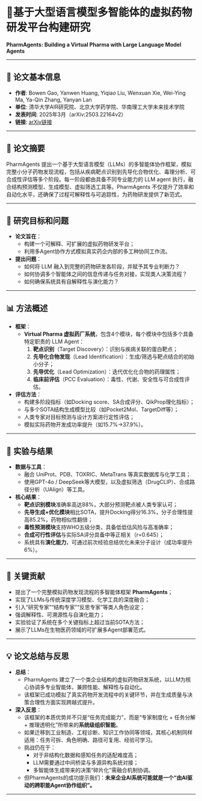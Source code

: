 # 🧾基于大型语言模型多智能体的虚拟药物研发平台构建研究
**PharmAgents: Building a Virtual Pharma with Large Language Model Agents**

---

## 📖 论文基本信息
- **作者**: Bowen Gao, Yanwen Huang, Yiqiao Liu, Wenxuan Xie, Wei-Ying Ma, Ya-Qin Zhang, Yanyan Lan  
- **单位**: 清华大学AIR研究院、北京大学药学院、华南理工大学未来技术学院  
- **发表时间**: 2025年3月（arXiv:2503.22164v2）  
- **链接**: [arXiv链接](https://arxiv.org/abs/2503.22164)

---

## 📝 论文摘要
PharmAgents 提出一个基于大型语言模型（LLMs）的多智能体协作框架，模拟完整小分子药物发现流程，包括从疾病靶点识别到先导化合物优化、毒理分析、可合成性评估等多个阶段。每一阶段都由具备不同专业能力的 LLM agent 执行，融合结构预测模型、生成模型、虚拟筛选工具等。PharmAgents 不仅提升了效率和自动化水平，还确保了过程可解释性与可追踪性，为药物研发提供了新范式。

---

## 🧠 研究目标和问题
- **论文旨在**：
  - 构建一个可解释、可扩展的虚拟药物研发平台；
  - 利用多Agent协作方式模拟真实药企内部的多工种协同工作流。
- **提出问题**：
  - 如何将 LLM 融入到完整的药物研发各阶段，并赋予其专业判断力？
  - 如何协调多个智能体之间的信息传递与任务对接，实现类人决策流程？
  - 如何确保系统具有自解释性与演化能力？

---

## 📊 方法概述
- **框架**：
  - **Virtual Pharma 虚拟药厂系统**，包含4个模块，每个模块中包括多个具备特定职责的 LLM Agent：
    1. **靶点识别**（Target Discovery）：识别与疾病关联的蛋白靶点；
    2. **先导化合物发现**（Lead Identification）：生成/筛选与靶点结合的初始小分子；
    3. **先导优化**（Lead Optimization）：迭代优化化合物的药理属性；
    4. **临床前评估**（PCC Evaluation）：毒性、代谢、安全性与可合成性评估。
- **评估方法**：
  - 构建多阶段指标（如Docking score、SA合成评分、QikProp理化指标）；
  - 与多个SOTA结构生成模型比较（如Pocket2Mol、TargetDiff等）；
  - 人类专家对目标预测与设计方案进行定性评估；
  - 模拟实际药物开发成功率提升（如15.7%→37.9%）。

---

## 🔬 实验与结果
- **数据与工具**：
  - 融合 UniProt、PDB、TOXRIC、MetaTrans 等真实数据库与化学工具；
  - 使用GPT-4o / DeepSeek等大模型，以及虚拟筛选（DrugCLIP）、合成路径分析（UAlign）等工具。
- **核心结果**：
  - **靶点识别模块**准确率高达88%，大部分预测靶点被人类专家认可；
  - **先导生成+优化模块**相比SOTA，提升Docking得分16.3%，分子合理性提高85.2%，药物相似性翻倍；
  - **毒性预测模块**支持WHO五级分类，具备低低估风险与高准确率；
  - **合成可行性评估**与实际SA评分具备中等正相关（r=0.645）；
  - 系统具有**演化能力**，可通过前次经验总结优化未来分子设计（成功率提升6%）。

---

## 🧩 关键贡献
- 提出了一个完整模拟药物发现流程的多智能体框架 **PharmAgents**；
- 实现了LLMs与传统深度学习模型、化学工具的深度融合；
- 引入“研究专家”“结构专家”“反思专家”等类人角色设定；
- 强调解释性、可溯源性与自演化能力；
- 实验验证了系统在多个关键指标上超过当前SOTA方法；
- 展示了LLMs在生物医药领域的可扩展多Agent部署范式。

---

## 💡 论文总结与反思
- **总结**：
  - PharmAgents 建立了一个类企业结构的虚拟药物研发系统，以LLM为核心协调多专业智能体，兼顾性能、解释性与自动化。
  - 该框架已成功模拟了真实药物开发流程中的关键环节，并在生成质量与决策合理性方面实现跨越式提升。
- **深入反思**：
  - 该框架的本质优势并不只是“任务完成能力”，而是“专家制度化 + 任务分解 + 推理透明化”所带来的**系统级组织智能**。
  - 如果迁移到工业制造、工程诊断、知识工作协同等领域，其核心机制同样适用：任务可拆、角色明确、路径可复用、经验可学习。
  - 挑战仍在于：
    - 对于非结构化数据和感知任务的适配难度高；
    - LLM需要通过中间桥梁与多源异构系统对接；
    - 多智能体生成带来的决策“碎片化”需融合机制协调。
  - 但PharmAgents的成功提示我们：**未来企业AI系统可能就是一个“由AI驱动的跨职能Agent协作组织”。**

---


